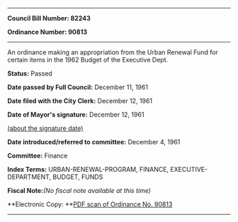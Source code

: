 

********

**Council Bill Number: 82243**
   
**Ordinance Number: 90813**
********

 An ordinance making an appropriation from the Urban Renewal Fund for certain items in the 1962 Budget of the Executive Dept.

**Status:** Passed
   
**Date passed by Full Council:** December 11, 1961
   
**Date filed with the City Clerk:** December 12, 1961
   
**Date of Mayor's signature:** December 12, 1961
   
[(about the signature date)](/~public/approvaldate.htm)
   
   
   
**Date introduced/referred to committee:** December 4, 1961
   
**Committee:** Finance
   
   
**Index Terms:** URBAN-RENEWAL-PROGRAM, FINANCE, EXECUTIVE-DEPARTMENT, BUDGET, FUNDS

**Fiscal Note:**_(No fiscal note available at this time)_

**Electronic Copy: **[PDF scan of Ordinance No. 90813](/~archives/Ordinances/Ord_90813.pdf)

********

